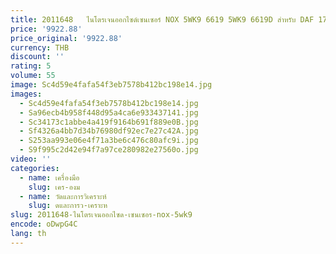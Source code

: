 ```yaml
---
title: 2011648   ไนโตรเจนออกไซด์เซนเซอร์ NOX 5WK9 6619 5WK9 6619D สําหรับ DAF 1793378 / 1836059   24V 590มม
price: '9922.88'
price_original: '9922.88'
currency: THB
discount: ''
rating: 5
volume: 55
image: Sc4d59e4fafa54f3eb7578b412bc198e14.jpg
images:
  - Sc4d59e4fafa54f3eb7578b412bc198e14.jpg
  - Sa96ecb4b958f448d95a4ca6e933437141.jpg
  - Sc34173c1abbe4a419f9164b691f889e0B.jpg
  - Sf4326a4bb7d34b76980df92ec7e27c42A.jpg
  - S253aa993e06e4f71a3be6c476c80afc9i.jpg
  - S9f995c2d42e94f7a97ce280982e27560o.jpg
video: ''
categories:
  - name: เครื่องมือ
    slug: เคร-องม
  - name: วัดและการวิเคราะห์
    slug: ดและการว-เคราะห
slug: 2011648-ไนโตรเจนออกไซด-เซนเซอร-nox-5wk9
encode: oDwpG4C
lang: th
---
```

  